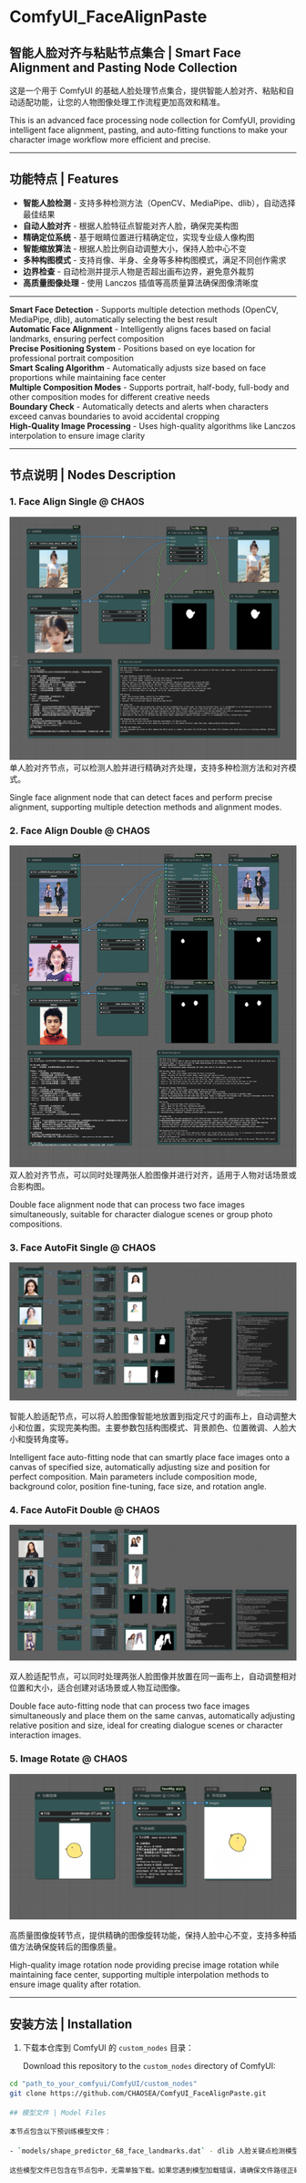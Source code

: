 # ComfyUI_FaceAlignPaste

## 智能人脸对齐与粘贴节点集合 | Smart Face Alignment and Pasting Node Collection

这是一个用于 ComfyUI 的基础人脸处理节点集合，提供智能人脸对齐、粘贴和自动适配功能，让您的人物图像处理工作流程更加高效和精准。

This is an advanced face processing node collection for ComfyUI, providing intelligent face alignment, pasting, and auto-fitting functions to make your character image workflow more efficient and precise.

---

## 功能特点 | Features

- **智能人脸检测** - 支持多种检测方法（OpenCV、MediaPipe、dlib），自动选择最佳结果
- **自动人脸对齐** - 根据人脸特征点智能对齐人脸，确保完美构图
- **精确定位系统** - 基于眼睛位置进行精确定位，实现专业级人像构图
- **智能缩放算法** - 根据人脸比例自动调整大小，保持人脸中心不变
- **多种构图模式** - 支持肖像、半身、全身等多种构图模式，满足不同创作需求
- **边界检查** - 自动检测并提示人物是否超出画布边界，避免意外裁剪
- **高质量图像处理** - 使用 Lanczos 插值等高质量算法确保图像清晰度

---

**Smart Face Detection** - Supports multiple detection methods (OpenCV, MediaPipe, dlib), automatically selecting the best result  
**Automatic Face Alignment** - Intelligently aligns faces based on facial landmarks, ensuring perfect composition  
**Precise Positioning System** - Positions based on eye location for professional portrait composition  
**Smart Scaling Algorithm** - Automatically adjusts size based on face proportions while maintaining face center  
**Multiple Composition Modes** - Supports portrait, half-body, full-body and other composition modes for different creative needs  
**Boundary Check** - Automatically detects and alerts when characters exceed canvas boundaries to avoid accidental cropping  
**High-Quality Image Processing** - Uses high-quality algorithms like Lanczos interpolation to ensure image clarity

---

## 节点说明 | Nodes Description

### 1. Face Align Single @ CHAOS
![描述文本](workflow_Examples/Face_Align_Single.png)
单人脸对齐节点，可以检测人脸并进行精确对齐处理，支持多种检测方法和对齐模式。

Single face alignment node that can detect faces and perform precise alignment, supporting multiple detection methods and alignment modes.

### 2. Face Align Double @ CHAOS
![描述文本](workflow_Examples/Face_Align_Double.png)
双人脸对齐节点，可以同时处理两张人脸图像并进行对齐，适用于人物对话场景或合影构图。

Double face alignment node that can process two face images simultaneously, suitable for character dialogue scenes or group photo compositions.

### 3. Face AutoFit Single @ CHAOS

![描述文本](workflow_Examples/Face_AutoFit_Single.png)

智能人脸适配节点，可以将人脸图像智能地放置到指定尺寸的画布上，自动调整大小和位置，实现完美构图。主要参数包括构图模式、背景颜色、位置微调、人脸大小和旋转角度等。

Intelligent face auto-fitting node that can smartly place face images onto a canvas of specified size, automatically adjusting size and position for perfect composition. Main parameters include composition mode, background color, position fine-tuning, face size, and rotation angle.

### 4. Face AutoFit Double @ CHAOS
![描述文本](workflow_Examples/Face_AutoFit_Double.png)

双人脸适配节点，可以同时处理两张人脸图像并放置在同一画布上，自动调整相对位置和大小，适合创建对话场景或人物互动图像。

Double face auto-fitting node that can process two face images simultaneously and place them on the same canvas, automatically adjusting relative position and size, ideal for creating dialogue scenes or character interaction images.

### 5. Image Rotate @ CHAOS
![描述文本](workflow_Examples/Image_Rotate.png)

高质量图像旋转节点，提供精确的图像旋转功能，保持人脸中心不变，支持多种插值方法确保旋转后的图像质量。

High-quality image rotation node providing precise image rotation while maintaining face center, supporting multiple interpolation methods to ensure image quality after rotation.

---

## 安装方法 | Installation

1. 下载本仓库到 ComfyUI 的 `custom_nodes` 目录：

   Download this repository to the `custom_nodes` directory of ComfyUI:

```bash
cd "path_to_your_comfyui/ComfyUI/custom_nodes"
git clone https://github.com/CHAOSEA/ComfyUI_FaceAlignPaste.git

## 模型文件 | Model Files

本节点包含以下预训练模型文件：

- `models/shape_predictor_68_face_landmarks.dat` - dlib 人脸关键点检测模型，用于精确定位人脸的 68 个特征点

这些模型文件已包含在节点包中，无需单独下载。如果您遇到模型加载错误，请确保文件路径正确且文件完整。
